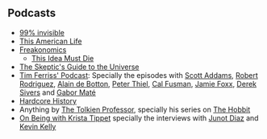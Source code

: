 ## Podcasts

- [99% invisible](http://99percentinvisible.org)
- [This American Life](http://www.thisamericanlife.org/)
- [Freakonomics](http://freakonomics.com)
  - [This Idea Must Die](http://freakonomics.com/2015/03/05/this-idea-must-die-a-new-freakonomics-radio-podcast)
- [The Skeptic's Guide to the Universe](http://www.theskepticsguide.org/)
- [Tim Ferriss' Podcast](http://fourhourworkweek.com/podcast/): Specially the episodes with [Scott Addams](http://tim.blog/2015/09/22/scott-adams-the-man-behind-dilbert/), [Robert Rodriguez](http://tim.blog/2015/08/23/the-wizard-of-hollywood-robert-rodriguez/), [Alain de Botton](http://tim.blog/2015/11/10/alain-de-botton/), [Peter Thiel](https://tim.blog/2014/09/09/peter-thiel/), [Cal Fusman](http://tim.blog/2016/03/11/the-interview-master-cal-fussman-and-the-power-of-listening), [Jamie Foxx](http://tim.blog/2015/12/06/jamie-foxx/), [Derek Sivers](http://tim.blog/2015/12/14/derek-sivers-on-developing-confidence-finding-happiness-and-saying-no-to-millions/) and [Gabor Maté](https://tim.blog/2018/02/20/gabor-mate/)
- [Hardcore History](http://www.dancarlin.com/hardcore-history-series/)
- Anything by [The Tolkien Professor](http://tolkienprofessor.com/), specially his series on [The Hobbit](http://tolkienprofessor.com/lectures/the-hobbit/)
- [On Being with Krista Tippet](https://onbeing.org) specially the interviews with [Junot Diaz](https://onbeing.org/programs/junot-diaz-radical-hope-is-our-best-weapon-sep2017/) and [Kevin Kelly](https://onbeing.org/programs/kevin-kelly-the-universe-is-a-question-jan2018/)
